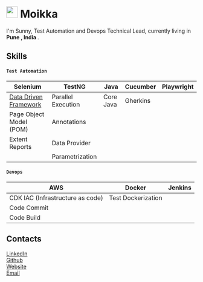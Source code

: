 <h1><img src="https://emojis.slackmojis.com/emojis/images/1531849430/4246/blob-sunglasses.gif?1531849430" width="30"/>  Moikka </h1>

<p>I'm Sunny, Test Automation and Devops Technical Lead, currently living in <b>Pune , India </b>.</p>

## Skills
#### `Test Automation`
| Selenium | TestNG | Java | Cucumber | Playwright |
| -- | -- | -- | -- | -- |
| [Data Driven Framework](https://github.com/sunnyRavindra/DataDrivenFramework) | Parallel Execution | Core Java | Gherkins |
| Page Object Model (POM) | Annotations | 
| Extent Reports | Data Provider |  
|  | Parametrization |

#### `Devops`
| AWS | Docker | Jenkins | 
| -- | -- | -- |
| CDK IAC (Infrastructure as code) | Test Dockerization |
| Code Commit | 
| Code Build |  

## Contacts 
[LinkedIn](https://www.linkedin.com/in/sunnybharne) <br>
[Github](https://github.com/sunnyRavindra/sunnyRavindra) <br>
[Website](https://www.botcat.org) <br>
[Email](sunny.bharne.devops@gmail.com)




